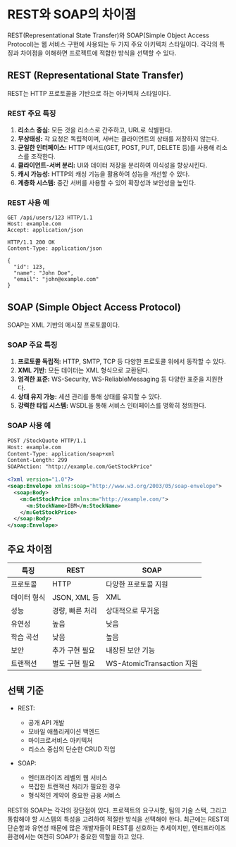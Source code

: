 # REST와 SOAP의 차이점

REST(Representational State Transfer)와 SOAP(Simple Object Access Protocol)는 웹 서비스 구현에 사용되는 두 가지 주요 아키텍처 스타일이다. 각각의 특징과 차이점을 이해하면 프로젝트에 적합한 방식을 선택할 수 있다.

## REST (Representational State Transfer)

REST는 HTTP 프로토콜을 기반으로 하는 아키텍처 스타일이다.

### REST 주요 특징

1. **리소스 중심:** 모든 것을 리소스로 간주하고, URL로 식별한다.
2. **무상태성:** 각 요청은 독립적이며, 서버는 클라이언트의 상태를 저장하지 않는다.
3. **균일한 인터페이스:** HTTP 메서드(GET, POST, PUT, DELETE 등)를 사용해 리소스를 조작한다.
4. **클라이언트-서버 분리:** UI와 데이터 저장을 분리하여 이식성을 향상시킨다.
5. **캐시 가능성:** HTTP의 캐싱 기능을 활용하여 성능을 개선할 수 있다.
6. **계층화 시스템:** 중간 서버를 사용할 수 있어 확장성과 보안성을 높인다.

### REST 사용 예

```http
GET /api/users/123 HTTP/1.1
Host: example.com
Accept: application/json

HTTP/1.1 200 OK
Content-Type: application/json

{
  "id": 123,
  "name": "John Doe",
  "email": "john@example.com"
}
```

## SOAP (Simple Object Access Protocol)

SOAP는 XML 기반의 메시징 프로토콜이다.

### SOAP 주요 특징

1. **프로토콜 독립적:** HTTP, SMTP, TCP 등 다양한 프로토콜 위에서 동작할 수 있다.
2. **XML 기반:** 모든 데이터는 XML 형식으로 교환된다.
3. **엄격한 표준:** WS-Security, WS-ReliableMessaging 등 다양한 표준을 지원한다.
4. **상태 유지 가능:** 세션 관리를 통해 상태를 유지할 수 있다.
5. **강력한 타입 시스템:** WSDL을 통해 서비스 인터페이스를 명확히 정의한다.

### SOAP 사용 예

```xml
POST /StockQuote HTTP/1.1
Host: example.com
Content-Type: application/soap+xml
Content-Length: 299
SOAPAction: "http://example.com/GetStockPrice"

<?xml version="1.0"?>
<soap:Envelope xmlns:soap="http://www.w3.org/2003/05/soap-envelope">
  <soap:Body>
    <m:GetStockPrice xmlns:m="http://example.com/">
      <m:StockName>IBM</m:StockName>
    </m:GetStockPrice>
  </soap:Body>
</soap:Envelope>
```

## 주요 차이점

| 특징 | REST | SOAP |
|------|------|------|
| 프로토콜 | HTTP | 다양한 프로토콜 지원 |
| 데이터 형식 | JSON, XML 등 | XML |
| 성능 | 경량, 빠른 처리 | 상대적으로 무거움 |
| 유연성 | 높음 | 낮음 |
| 학습 곡선 | 낮음 | 높음 |
| 보안 | 추가 구현 필요 | 내장된 보안 기능 |
| 트랜잭션 | 별도 구현 필요 | WS-AtomicTransaction 지원 |

## 선택 기준

- REST:
  - 공개 API 개발
  - 모바일 애플리케이션 백엔드
  - 마이크로서비스 아키텍처
  - 리소스 중심의 단순한 CRUD 작업

- SOAP:
  - 엔터프라이즈 레벨의 웹 서비스
  - 복잡한 트랜잭션 처리가 필요한 경우
  - 형식적인 계약이 중요한 금융 서비스

REST와 SOAP는 각각의 장단점이 있다. 프로젝트의 요구사항, 팀의 기술 스택, 그리고 통합해야 할 시스템의 특성을 고려하여 적절한 방식을 선택해야 한다. 최근에는 REST의 단순함과 유연성 때문에 많은 개발자들이 REST를 선호하는 추세이지만, 엔터프라이즈 환경에서는 여전히 SOAP가 중요한 역할을 하고 있다.
